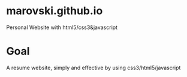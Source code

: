 # marovski.github.io
Personal Website with html5/css3&amp;javascript
# Goal
A resume website, simply and effective by using css3/html5/javascript

